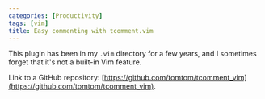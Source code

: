 ```yaml
---
categories: [Productivity]
tags: [vim]
title: Easy commenting with tcomment.vim
---
```


This plugin has been in my `.vim` directory for a few years, and I sometimes forget that it's not a built-in Vim feature.

Link to a GitHub repository: [https://github.com/tomtom/tcomment_vim](https://github.com/tomtom/tcomment_vim).
